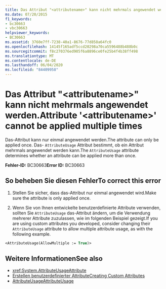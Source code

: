 ```yaml
---
title: Das Attribut "<attributename>" kann nicht mehrmals angewendet werden.
ms.date: 07/20/2015
f1_keywords:
- bc30663
- vbc30663
helpviewer_keywords:
- BC30663
ms.assetid: 3760e7ff-7238-40a1-8676-77d858a64fc0
ms.openlocfilehash: 14145f165adf5ccd20298a70ca5596488b488b0c
ms.sourcegitcommit: f8c270376ed905f6a8896ce0fe25b4f4b38ff498
ms.translationtype: MT
ms.contentlocale: de-DE
ms.lasthandoff: 06/04/2020
ms.locfileid: "84409958"
---
```

# <a name="attribute-attributename-cannot-be-applied-multiple-times"></a><span data-ttu-id="b6fa4-102">Das Attribut "\<attributename>" kann nicht mehrmals angewendet werden.</span><span class="sxs-lookup"><span data-stu-id="b6fa4-102">Attribute '\<attributename>' cannot be applied multiple times</span></span>

<span data-ttu-id="b6fa4-103">Das-Attribut kann nur einmal angewendet werden.</span><span class="sxs-lookup"><span data-stu-id="b6fa4-103">The attribute can only be applied once.</span></span> <span data-ttu-id="b6fa4-104">Das- `AttributeUsage` Attribut bestimmt, ob ein Attribut mehrmals angewendet werden kann.</span><span class="sxs-lookup"><span data-stu-id="b6fa4-104">The `AttributeUsage` attribute determines whether an attribute can be applied more than once.</span></span>  
  
 <span data-ttu-id="b6fa4-105">**Fehler-ID:** BC30663</span><span class="sxs-lookup"><span data-stu-id="b6fa4-105">**Error ID:** BC30663</span></span>  
  
## <a name="to-correct-this-error"></a><span data-ttu-id="b6fa4-106">So beheben Sie diesen Fehler</span><span class="sxs-lookup"><span data-stu-id="b6fa4-106">To correct this error</span></span>  
  
1. <span data-ttu-id="b6fa4-107">Stellen Sie sicher, dass das-Attribut nur einmal angewendet wird.</span><span class="sxs-lookup"><span data-stu-id="b6fa4-107">Make sure the attribute is only applied once.</span></span>  
  
2. <span data-ttu-id="b6fa4-108">Wenn Sie von Ihnen entwickelte benutzerdefinierte Attribute verwenden, sollten Sie `AttributeUsage` das-Attribut ändern, um die Verwendung mehrerer Attribute zuzulassen, wie im folgenden Beispiel gezeigt.</span><span class="sxs-lookup"><span data-stu-id="b6fa4-108">If you are using custom attributes you developed, consider changing their `AttributeUsage` attribute to allow multiple attribute usage, as with the following example.</span></span>  
  
```vb  
<AttributeUsage(AllowMultiple := True)>  
```  
  
## <a name="see-also"></a><span data-ttu-id="b6fa4-109">Weitere Informationen</span><span class="sxs-lookup"><span data-stu-id="b6fa4-109">See also</span></span>

- <xref:System.AttributeUsageAttribute>
- [<span data-ttu-id="b6fa4-110">Erstellen benutzerdefinierter Attribute</span><span class="sxs-lookup"><span data-stu-id="b6fa4-110">Creating Custom Attributes</span></span>](../../programming-guide/concepts/attributes/creating-custom-attributes.md)
- [<span data-ttu-id="b6fa4-111">AttributeUsage</span><span class="sxs-lookup"><span data-stu-id="b6fa4-111">AttributeUsage</span></span>](../../programming-guide/concepts/attributes/attributeusage.md)

